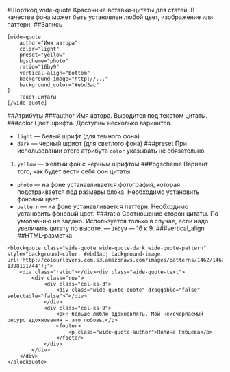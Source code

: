 #Шорткод wide-quote
Красочные вставки-цитаты для статей. В качестве фона может быть установлен любой цвет, изображение или паттерн.
##Запись
```
[wide-quote
	author="Имя автора"
	color="light"
	preset="yellow"
	bgscheme="photo"
	ratio="16by9"
	vertical-align="bottom"
	background_image="http://..."
	background_color="#ebd3ac"
]
	Текст цитаты
[/wide-quote]
```
##Атрибуты
###author
Имя автора. Выводится под текстом цитаты.
###color
Цвет шрифта. Доступны несколько вариантов.
 - `light` — белый шрифт (для темного фона)
 - `dark` — черный шрифт (для светлого фона)
###preset
При использовании этого атрибута `color` указывать не обязательно.
 1. `yellow` — желтый фон с черным шрифтом
###bgscheme
Вариант того, как будет вести себя фон цитаты.
 - `photo` — на фоне устанавливается фотография, которая подстраивается под размеры блока. Необходимо установить фоновый цвет.
 - `pattern` — на фоне устанавливается паттерн. Необходимо установить фоновый цвет.
###ratio
Соотношение сторон цитаты. По умолчанию не задано. Используется только в случае, если надо увеличить цитату по высоте.
 — `16by9` — 16 к 9.
###vertical_align
##HTML-разметка
```
<blockquote class="wide-quote wide-quote-dark wide-quote-pattern"  style="background-color: #ebd3ac; background-image: url('http://colourlovers.com.s3.amazonaws.com/images/patterns/1462/1462099.png?1398191744');">
	<div class="ratio"></div><div class="wide-quote-text">
		<div class="row">
			<div class="col-xs-3">
				<div class="wide-quote-quote" draggable="false" selectable="false">“</div>
			</div>
			<div class="col-xs-9">
				<p>Я больше люблю вдохновлять. Мой неисчерпаемый ресурс вдохновения – это любовь.</p>
				<footer>
					<p class="wide-quote-author">Полина Рябцева</p>
				</footer>
			</div>
		</div>
	</div>
</blockquote>
```